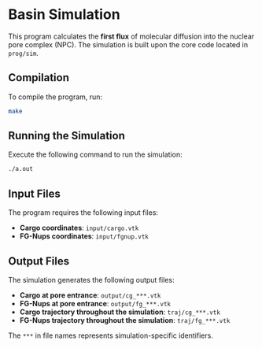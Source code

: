 # **Basin Simulation**  

This program calculates the **first flux** of molecular diffusion into the nuclear pore complex (NPC). The simulation is built upon the core code located in `prog/sim`.  

## **Compilation**  
To compile the program, run:  
```bash
make
```

## **Running the Simulation**  
Execute the following command to run the simulation:  
```bash
./a.out
```


## **Input Files**  
The program requires the following input files:  
- **Cargo coordinates**: `input/cargo.vtk`  
- **FG-Nups coordinates**: `input/fgnup.vtk`  

## **Output Files**  
The simulation generates the following output files:  

- **Cargo at pore entrance**: `output/cg_***.vtk`  
- **FG-Nups at pore entrance**: `output/fg_***.vtk`  
- **Cargo trajectory throughout the simulation**: `traj/cg_***.vtk`  
- **FG-Nups trajectory throughout the simulation**: `traj/fg_***.vtk`  

The `***` in file names represents simulation-specific identifiers.  


